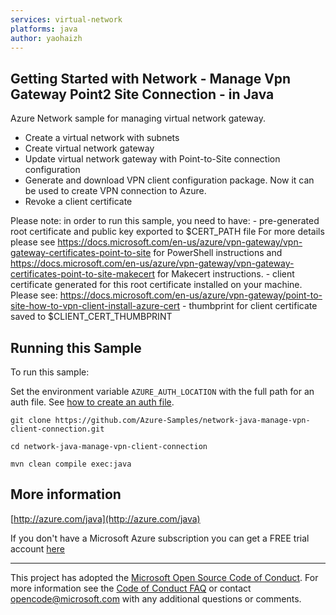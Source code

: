 ```yaml
---
services: virtual-network
platforms: java
author: yaohaizh
---
```


## Getting Started with Network - Manage Vpn Gateway Point2 Site Connection - in Java ##


  Azure Network sample for managing virtual network gateway.
   - Create a virtual network with subnets
   - Create virtual network gateway
   - Update virtual network gateway with Point-to-Site connection configuration
   - Generate and download VPN client configuration package. Now it can be used to create VPN connection to Azure.
   - Revoke a client certificate
 
   Please note: in order to run this sample, you need to have:
    - pre-generated root certificate and public key exported to $CERT_PATH file
       For more details please see https://docs.microsoft.com/en-us/azure/vpn-gateway/vpn-gateway-certificates-point-to-site for PowerShell instructions
       and https://docs.microsoft.com/en-us/azure/vpn-gateway/vpn-gateway-certificates-point-to-site-makecert for Makecert instructions.
    - client certificate generated for this root certificate installed on your machine.
       Please see: https://docs.microsoft.com/en-us/azure/vpn-gateway/point-to-site-how-to-vpn-client-install-azure-cert
    - thumbprint for client certificate saved to $CLIENT_CERT_THUMBPRINT
 

## Running this Sample ##

To run this sample:

Set the environment variable `AZURE_AUTH_LOCATION` with the full path for an auth file. See [how to create an auth file](https://github.com/Azure/azure-libraries-for-java/blob/master/AUTH.md).

    git clone https://github.com/Azure-Samples/network-java-manage-vpn-client-connection.git

    cd network-java-manage-vpn-client-connection

    mvn clean compile exec:java

## More information ##

[http://azure.com/java](http://azure.com/java)

If you don't have a Microsoft Azure subscription you can get a FREE trial account [here](http://go.microsoft.com/fwlink/?LinkId=330212)

---

This project has adopted the [Microsoft Open Source Code of Conduct](https://opensource.microsoft.com/codeofconduct/). For more information see the [Code of Conduct FAQ](https://opensource.microsoft.com/codeofconduct/faq/) or contact [opencode@microsoft.com](mailto:opencode@microsoft.com) with any additional questions or comments.